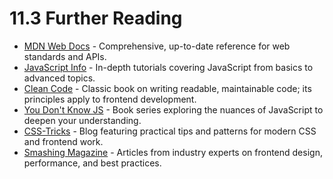 # 11.3 Further Reading

- [MDN Web Docs](https://developer.mozilla.org/) - Comprehensive, up-to-date reference for web standards and APIs.
- [JavaScript Info](https://javascript.info/) - In-depth tutorials covering JavaScript from basics to advanced topics.
- [Clean Code](https://www.oreilly.com/library/view/clean-code/9780136083238/) - Classic book on writing readable, maintainable code; its principles apply to frontend development.
- [You Don't Know JS](https://github.com/getify/You-Dont-Know-JS) - Book series exploring the nuances of JavaScript to deepen your understanding.
- [CSS-Tricks](https://css-tricks.com/) - Blog featuring practical tips and patterns for modern CSS and frontend work.
- [Smashing Magazine](https://www.smashingmagazine.com/) - Articles from industry experts on frontend design, performance, and best practices.
